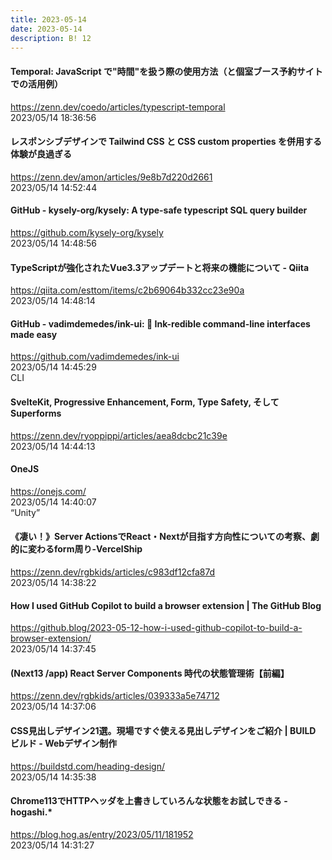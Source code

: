 ```yaml
---
title: 2023-05-14
date: 2023-05-14
description: B! 12
---
```


#### Temporal: JavaScript で"時間"を扱う際の使用方法（と個室ブース予約サイトでの活用例）
https://zenn.dev/coedo/articles/typescript-temporal<br>
2023/05/14 18:36:56<br>


#### レスポンシブデザインで Tailwind CSS と CSS custom properties を併用する体験が良過ぎる
https://zenn.dev/amon/articles/9e8b7d220d2661<br>
2023/05/14 14:52:44<br>


#### GitHub - kysely-org/kysely: A type-safe typescript SQL query builder
https://github.com/kysely-org/kysely<br>
2023/05/14 14:48:56<br>


#### TypeScriptが強化されたVue3.3アップデートと将来の機能について - Qiita
https://qiita.com/esttom/items/c2b69064b332cc23e90a<br>
2023/05/14 14:48:14<br>


#### GitHub - vadimdemedes/ink-ui: 💄 Ink-redible command-line interfaces made easy
https://github.com/vadimdemedes/ink-ui<br>
2023/05/14 14:45:29<br>
CLI


#### SvelteKit, Progressive Enhancement, Form, Type Safety, そしてSuperforms
https://zenn.dev/ryoppippi/articles/aea8dcbc21c39e<br>
2023/05/14 14:44:13<br>


#### OneJS
https://onejs.com/<br>
2023/05/14 14:40:07<br>
“Unity”


#### 《凄い！》Server ActionsでReact・Nextが目指す方向性についての考察、劇的に変わるform周り-VercelShip
https://zenn.dev/rgbkids/articles/c983df12cfa87d<br>
2023/05/14 14:38:22<br>


#### How I used GitHub Copilot to build a browser extension | The GitHub Blog
https://github.blog/2023-05-12-how-i-used-github-copilot-to-build-a-browser-extension/<br>
2023/05/14 14:37:45<br>


#### (Next13 /app) React Server Components 時代の状態管理術【前編】
https://zenn.dev/rgbkids/articles/039333a5e74712<br>
2023/05/14 14:37:06<br>


#### CSS見出しデザイン21選。現場ですぐ使える見出しデザインをご紹介 | BUILD ビルド - Webデザイン制作
https://buildstd.com/heading-design/<br>
2023/05/14 14:35:38<br>


#### Chrome113でHTTPヘッダを上書きしていろんな状態をお試しできる - hogashi.*
https://blog.hog.as/entry/2023/05/11/181952<br>
2023/05/14 14:31:27<br>


